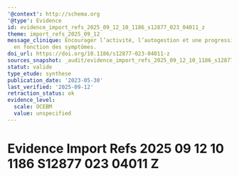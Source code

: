 ```yaml
---
'@context': http://schema.org
'@type': Evidence
id: evidence_import_refs_2025_09_12_10_1186_s12877_023_04011_z
theme: import_refs_2025_09_12
message_clinique: Encourager l’activité, l’autogestion et une progression graduée
  en fonction des symptômes.
doi_url: https://doi.org/10.1186/s12877-023-04011-z
sources_snapshot: _audit/evidence_import_refs_2025_09_12_10_1186_s12877_023_04011_z.json
statut: valide
type_etude: synthese
publication_date: '2023-05-30'
last_verified: '2025-09-12'
retraction_status: ok
evidence_level:
  scale: OCEBM
  value: unspecified
---
```

# Evidence Import Refs 2025 09 12 10 1186 S12877 023 04011 Z

